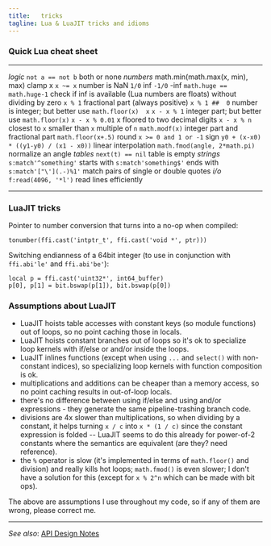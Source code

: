 ```yaml
---
title:   tricks
tagline: Lua & LuaJIT tricks and idioms
---
```


### Quick Lua cheat sheet

------------------------------------------- -------------------------------------------
*logic*
`not a == not b`                            both or none
*numbers*
math.min(math.max(x, min), max)             clamp x
`x ~= x`                                    number is NaN
`1/0`                                       inf
`-1/0`                                      -inf
`math.huge == math.huge-1`                  check if inf is available (Lua numbers are floats) without dividing by zero
`x % 1`                                     fractional part (always positive)
`x % 1 ##  0`                               number is integer; but better use `math.floor(x)  x`
`x - x % 1`                                 integer part; but better use `math.floor(x)`
`x - x % 0.01`                              x floored to two decimal digits
`x - x % n`                                 closest to `x` smaller than `x` multiple of `n`
`math.modf(x)`                              integer part and fractional part
`math.floor(x+.5)`                          round
`x >= 0 and 1 or -1`                        sign
`y0 + (x-x0) * ((y1-y0) / (x1 - x0))`       linear interpolation
`math.fmod(angle, 2*math.pi)`               normalize an angle
*tables*
`next(t) == nil`                            table is empty
*strings*
`s:match'^something'`                       starts with
`s:match'something$'`                       ends with
`s:match'["\'](.-)%1'`                      match pairs of single or double quotes
*i/o*
`f:read(4096, '*l')`                        read lines efficiently
------------------------------------------- -------------------------------------------

### LuaJIT tricks

Pointer to number conversion that turns into a no-op when compiled:

~~~{.lua}
tonumber(ffi.cast('intptr_t', ffi.cast('void *', ptr)))
~~~

Switching endianness of a 64bit integer (to use in conjunction with `ffi.abi'le'` and `ffi.abi'be'`):

~~~{.lua}
local p = ffi.cast('uint32*', int64_buffer)
p[0], p[1] = bit.bswap(p[1]), bit.bswap(p[0])
~~~

### Assumptions about LuaJIT

  * LuaJIT hoists table accesses with constant keys (so module functions) out of loops, so no point caching those in locals.
  * LuaJIT hoists constant branches out of loops so it's ok to specialize loop kernels with if/else or and/or inside the loops.
  * LuaJIT inlines functions (except when using `...` and `select()` with non-constant indices), so specializing loop
    kernels with function composition is ok.
  * multiplications and additions can be cheaper than a memory access, so no point caching results in out-of-loop locals.
  * there's no difference between using if/else and using and/or expressions - they generate the same pipeline-trashing branch code.
  * divisions are 4x slower than multiplications, so when dividing by a constant, it helps turning `x / c` into
    `x * (1 / c)` since the constant expression is folded -- LuaJIT seems to do this already for power-of-2 constants
	 where the semantics are equivalent (are they? need reference).
  * the `%` operator is slow (it's implemented in terms of `math.floor()` and division) and really kills hot loops; `math.fmod()` is
    even slower; I don't have a solution for this (except for `x % 2^n` which can be made with bit ops).

The above are assumptions I use throughout my code, so if any of them are wrong, please correct me.

----
_See also_: [API Design Notes](api_design.html)
